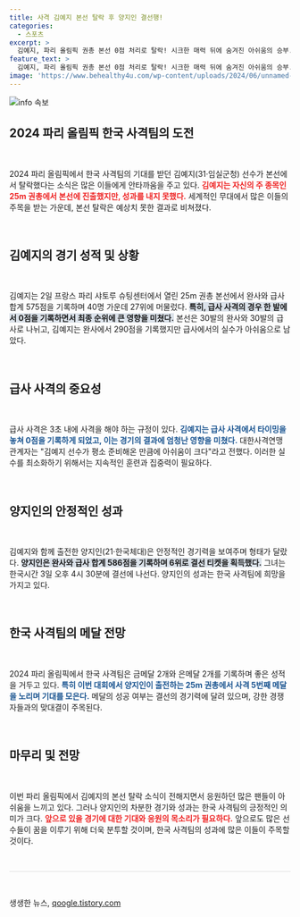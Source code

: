 ```yaml
---
title: 사격 김예지 본선 탈락 후 양지인 결선행!
categories:
  - 스포츠
excerpt: >
  김예지, 파리 올림픽 권총 본선 0점 처리로 탈락! 시크한 매력 뒤에 숨겨진 아쉬움의 승부. 양지인, 결선 진출로 한국 사격 기대감 높인다. 클릭하여 자세한 내용을 확인해보세요!
feature_text: >
  김예지, 파리 올림픽 권총 본선 0점 처리로 탈락! 시크한 매력 뒤에 숨겨진 아쉬움의 승부. 양지인, 결선 진출로 한국 사격 기대감 높인다. 클릭하여 자세한 내용을 확인해보세요!
image: 'https://www.behealthy4u.com/wp-content/uploads/2024/06/unnamed-file.png'
---
```


<p><img src="https://www.behealthy4u.com/wp-content/uploads/2024/06/unnamed-file.png" alt="info 속보" /></p>

<h2 data-ke-size="size26">2024 파리 올림픽 한국 사격팀의 도전</h2>

<p data-ke-size="size16">&nbsp;</p>

<p>2024 파리 올림픽에서 한국 사격팀의 기대를 받던 김예지(31·임실군청) 선수가 본선에서 탈락했다는 소식은 많은 이들에게 안타까움을 주고 있다. <b><span style="color: #ee2323;">김예지는 자신의 주 종목인 25m 권총에서 본선에 진출했지만, 성과를 내지 못했다.</span></b> 세계적인 무대에서 많은 이들의 주목을 받는 가운데, 본선 탈락은 예상치 못한 결과로 비쳐졌다. </p>

<p data-ke-size="size16">&nbsp;</p>

<h2 data-ke-size="size26">김예지의 경기 성적 및 상황</h2>

<p data-ke-size="size16">&nbsp;</p>

<p>김예지는 2일 프랑스 파리 샤토루 슈팅센터에서 열린 25m 권총 본선에서 완사와 급사 합계 575점을 기록하며 40명 가운데 27위에 머물렀다. <b><span style="background-color: #21538527;">특히, 급사 사격의 경우 한 발에서 0점을 기록하면서 최종 순위에 큰 영향을 미쳤다.</span></b> 본선은 30발의 완사와 30발의 급사로 나뉘고, 김예지는 완사에서 290점을 기록했지만 급사에서의 실수가 아쉬움으로 남았다.</p>

<p data-ke-size="size16">&nbsp;</p>

<h2 data-ke-size="size26">급사 사격의 중요성</h2>

<p data-ke-size="size16">&nbsp;</p>

<p>급사 사격은 3초 내에 사격을 해야 하는 규정이 있다. <b><span style="color: #1a5490;">김예지는 급사 사격에서 타이밍을 놓쳐 0점을 기록하게 되었고, 이는 경기의 결과에 엄청난 영향을 미쳤다.</span></b> 대한사격연맹 관계자는 "김예지 선수가 평소 준비해온 만큼에 아쉬움이 크다"라고 전했다. 이러한 실수를 최소화하기 위해서는 지속적인 훈련과 집중력이 필요하다.</p>

<p data-ke-size="size16">&nbsp;</p>

<h2 data-ke-size="size26">양지인의 안정적인 성과</h2>

<p data-ke-size="size16">&nbsp;</p>

<p>김예지와 함께 출전한 양지인(21·한국체대)은 안정적인 경기력을 보여주며 형태가 달랐다. <b><span style="background-color: #21538527;">양지인은 완사와 급사 합계 586점을 기록하며 6위로 결선 티켓을 획득했다.</span></b> 그녀는 한국시간 3일 오후 4시 30분에 결선에 나선다. 양지인의 성과는 한국 사격팀에 희망을 가지고 있다.</p>

<p data-ke-size="size16">&nbsp;</p>

<h2 data-ke-size="size26">한국 사격팀의 메달 전망</h2>

<p data-ke-size="size16">&nbsp;</p>

<p>2024 파리 올림픽에서 한국 사격팀은 금메달 2개와 은메달 2개를 기록하며 좋은 성적을 거두고 있다. <b><span style="color: #1a5490;">특히 이번 대회에서 양지인이 출전하는 25m 권총에서 사격 5번째 메달을 노리며 기대를 모은다.</span></b> 메달의 성공 여부는 결선의 경기력에 달려 있으며, 강한 경쟁자들과의 맞대결이 주목된다.</p>

<p data-ke-size="size16">&nbsp;</p>

<h2 data-ke-size="size26">마무리 및 전망</h2>

<p data-ke-size="size16">&nbsp;</p>

<p>이번 파리 올림픽에서 김예지의 본선 탈락 소식이 전해지면서 응원하던 많은 팬들이 아쉬움을 느끼고 있다. 그러나 양지인의 차분한 경기와 성과는 한국 사격팀의 긍정적인 의미가 크다. <b><span style="color: #ee2323;">앞으로 있을 경기에 대한 기대와 응원의 목소리가 필요하다.</span></b> 앞으로도 많은 선수들이 꿈을 이루기 위해 더욱 분투할 것이며, 한국 사격팀의 성과에 많은 이들이 주목할 것이다.</p>

<p data-ke-size="size16">&nbsp;</p>

<hr style="height: 1px; background-color: #ddd; border: none;"/>

<p data-ke-size="size16">&nbsp;</p>
생생한 뉴스, <a href="https://qoogle.tistory.com" rel="dofollow">qoogle.tistory.com</a>


